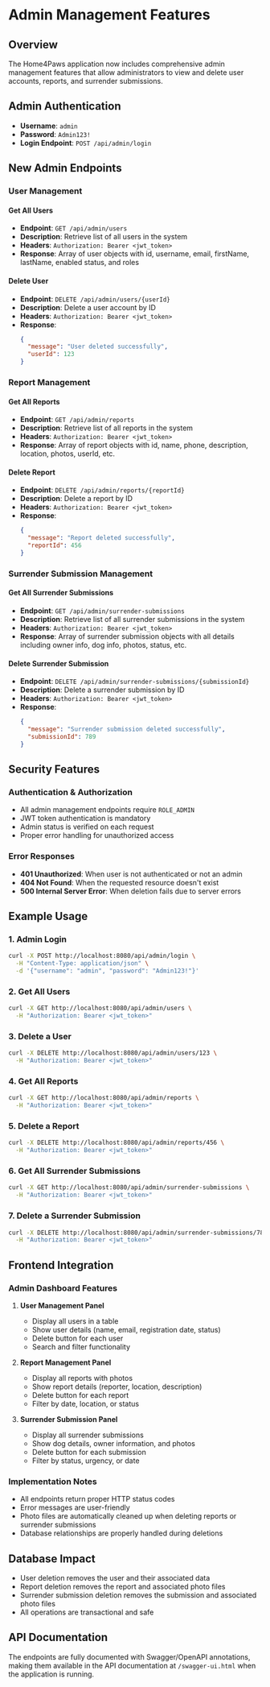 # Admin Management Features

## Overview
The Home4Paws application now includes comprehensive admin management features that allow administrators to view and delete user accounts, reports, and surrender submissions.

## Admin Authentication
- **Username**: `admin`
- **Password**: `Admin123!`
- **Login Endpoint**: `POST /api/admin/login`

## New Admin Endpoints

### User Management

#### Get All Users
- **Endpoint**: `GET /api/admin/users`
- **Description**: Retrieve list of all users in the system
- **Headers**: `Authorization: Bearer <jwt_token>`
- **Response**: Array of user objects with id, username, email, firstName, lastName, enabled status, and roles

#### Delete User
- **Endpoint**: `DELETE /api/admin/users/{userId}`
- **Description**: Delete a user account by ID
- **Headers**: `Authorization: Bearer <jwt_token>`
- **Response**: 
  ```json
  {
    "message": "User deleted successfully",
    "userId": 123
  }
  ```

### Report Management

#### Get All Reports
- **Endpoint**: `GET /api/admin/reports`
- **Description**: Retrieve list of all reports in the system
- **Headers**: `Authorization: Bearer <jwt_token>`
- **Response**: Array of report objects with id, name, phone, description, location, photos, userId, etc.

#### Delete Report
- **Endpoint**: `DELETE /api/admin/reports/{reportId}`
- **Description**: Delete a report by ID
- **Headers**: `Authorization: Bearer <jwt_token>`
- **Response**: 
  ```json
  {
    "message": "Report deleted successfully",
    "reportId": 456
  }
  ```

### Surrender Submission Management

#### Get All Surrender Submissions
- **Endpoint**: `GET /api/admin/surrender-submissions`
- **Description**: Retrieve list of all surrender submissions in the system
- **Headers**: `Authorization: Bearer <jwt_token>`
- **Response**: Array of surrender submission objects with all details including owner info, dog info, photos, status, etc.

#### Delete Surrender Submission
- **Endpoint**: `DELETE /api/admin/surrender-submissions/{submissionId}`
- **Description**: Delete a surrender submission by ID
- **Headers**: `Authorization: Bearer <jwt_token>`
- **Response**: 
  ```json
  {
    "message": "Surrender submission deleted successfully",
    "submissionId": 789
  }
  ```

## Security Features

### Authentication & Authorization
- All admin management endpoints require `ROLE_ADMIN`
- JWT token authentication is mandatory
- Admin status is verified on each request
- Proper error handling for unauthorized access

### Error Responses
- **401 Unauthorized**: When user is not authenticated or not an admin
- **404 Not Found**: When the requested resource doesn't exist
- **500 Internal Server Error**: When deletion fails due to server errors

## Example Usage

### 1. Admin Login
```bash
curl -X POST http://localhost:8080/api/admin/login \
  -H "Content-Type: application/json" \
  -d '{"username": "admin", "password": "Admin123!"}'
```

### 2. Get All Users
```bash
curl -X GET http://localhost:8080/api/admin/users \
  -H "Authorization: Bearer <jwt_token>"
```

### 3. Delete a User
```bash
curl -X DELETE http://localhost:8080/api/admin/users/123 \
  -H "Authorization: Bearer <jwt_token>"
```

### 4. Get All Reports
```bash
curl -X GET http://localhost:8080/api/admin/reports \
  -H "Authorization: Bearer <jwt_token>"
```

### 5. Delete a Report
```bash
curl -X DELETE http://localhost:8080/api/admin/reports/456 \
  -H "Authorization: Bearer <jwt_token>"
```

### 6. Get All Surrender Submissions
```bash
curl -X GET http://localhost:8080/api/admin/surrender-submissions \
  -H "Authorization: Bearer <jwt_token>"
```

### 7. Delete a Surrender Submission
```bash
curl -X DELETE http://localhost:8080/api/admin/surrender-submissions/789 \
  -H "Authorization: Bearer <jwt_token>"
```

## Frontend Integration

### Admin Dashboard Features
1. **User Management Panel**
   - Display all users in a table
   - Show user details (name, email, registration date, status)
   - Delete button for each user
   - Search and filter functionality

2. **Report Management Panel**
   - Display all reports with photos
   - Show report details (reporter, location, description)
   - Delete button for each report
   - Filter by date, location, or status

3. **Surrender Submission Panel**
   - Display all surrender submissions
   - Show dog details, owner information, and photos
   - Delete button for each submission
   - Filter by status, urgency, or date

### Implementation Notes
- All endpoints return proper HTTP status codes
- Error messages are user-friendly
- Photo files are automatically cleaned up when deleting reports or surrender submissions
- Database relationships are properly handled during deletions

## Database Impact
- User deletion removes the user and their associated data
- Report deletion removes the report and associated photo files
- Surrender submission deletion removes the submission and associated photo files
- All operations are transactional and safe

## API Documentation
The endpoints are fully documented with Swagger/OpenAPI annotations, making them available in the API documentation at `/swagger-ui.html` when the application is running.
